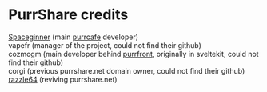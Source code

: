 # PurrShare credits

<a href="https://github.com/spaceginner">Spaceginner</a> (main <a href="https://github.com/purrshare/purrcafe">purrcafe</a> developer)
<br>
vapefr (manager of the project, could not find their github)
<br>
cozmogm (main developer behind <a href="https://github.com/purrshare/purrfront">purrfront</a>, originally in sveltekit, could not find their github)
<br>
corgi (previous purrshare.net domain owner, could not find their github)
<br>
<a href="https://github.com/razzle64">razzle64</a> (reviving purrshare.net)

